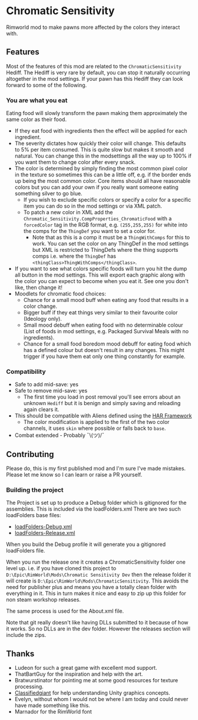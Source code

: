 # Chromatic Sensitivity

Rimworld mod to make pawns more affected by the colors they interact with.

## Features
Most of the features of this mod are related to the `ChromaticSensitivity` Hediff.
The Hediff is very rare by default, you can stop it naturally occurring altogether in the mod settings.
If your pawn has this Hediff they can look forward to some of the following.

### You are what you eat
Eating food will slowly transform the pawn making them approximately the same color as their food.
* If they eat food with ingredients then the effect will be applied for each ingredient.
* The severity dictates how quickly their color will change. This defaults to 5% per item consumed. This is quite slow but makes it smooth and natural. You can change this in the modsettings all the way up to 100% if you want them to change color after every snack.
* The color is determined by simply finding the most common pixel color in the texture so sometimes this can be a little off, e.g. if the border ends up being the most common color. Core items should all have reasonable colors but you can add your own if you really want someone eating something silver to go blue.
  * If you wish to exclude specific colors or specify a color for a specific item you can do so in the mod settings or via XML patch.
  * To patch a new color in XML add the `Chromatic_Sensitivity.CompProperties_ChromaticFood` with a `forcedColor` tag in the RGB format, e.g. `(255,255,255)` for white into the comps for the `ThingDef` you want to set a color for.
    * Note that as this is a comp it must be a `ThingWithComps` for this to work. You can set the color on any ThingDef in the mod settings but XML is restricted to ThingDefs where the thing supports comps i.e. where the `ThingDef` has `<thingClass>ThingWithComps</thingClass>`.
* If you want to see what colors specific foods will turn you hit the dump all button in the mod settings. This will export each graphic along with the color you can expect to become when you eat it. See one you don't like, then change it!
* Moodlets for chromatic food choices:
  * Chance for a small mood buff when eating any food that results in a color change.
  * Bigger buff if they eat things very similar to their favourite color (Ideology only). 
  * Small mood debuff when eating food with no determinable colour (List of foods in mod settings, e.g. Packaged Survival Meals with no ingredients).
  * Chance for a small food boredom mood debuff for eating food which has a defined colour but doesn't result in any changes. This might trigger if you have them eat only one thing constantly for example.   

### Compatibility
* Safe to add mid-save: yes
* Safe to remove mid-save: yes
  * The first time you load in post removal you'll see errors about an unknown `Hediff` but it is benign and simply saving and reloading again clears it.
* This should be compatible with Aliens defined using the [HAR Framework](https://github.com/erdelf/AlienRaces)
  * The color modification is applied to the first of the two color channels, it uses `skin` where possible or falls back to `base`.
* Combat extended - Probably ¯\\(ツ)/¯

## Contributing
Please do, this is my first published mod and I'm sure I've made mistakes.
Please let me know so I can learn or raise a PR yourself.

### Building the project
The Project is set up to produce a Debug folder which is gitignored for the assemblies.
This is included via the loadFolders.xml
There are two such loadFolders base files:
* [loadFolders-Debug.xml](loadFolders-Debug.xml)
* [loadFolders-Release.xml](loadFolders-Release.xml)

When you build the Debug profile it will generate you a gitignored loadFolders file.

When you run the release one it creates a ChromaticSensitivity folder one level up.
i.e. if you have cloned this project to `D:\Epic\RimWorld\Mods\Chromatic Sensitivity Dev`
then the release folder it will create is `D:\Epic\RimWorld\Mods\ChromaticSensitivity`.
This avoids the need for publisher plus and means you have a totally clean folder with everything in it.
This in turn makes it nice and easy to zip up this folder for non steam workshop releases.

The same process is used for the About.xml file.

Note that git really doesn't like having DLLs submitted to it because of how it works.
So no DLLs are in the dev folder. However the releases section will include the zips.

## Thanks
* Ludeon for such a great game with excellent mod support.
* ThatBartGuy for the inspiration and help with the art.
* Bratwurstinator for pointing me at some good resources for texture processing.
* [Classifiedgiant](https://github.com/classifiedgiant) for help understanding Unity graphics concepts.
* Evelyn, without whom I would not be where I am today and could never have made something like this.
* Marnador for the RimWorld font
